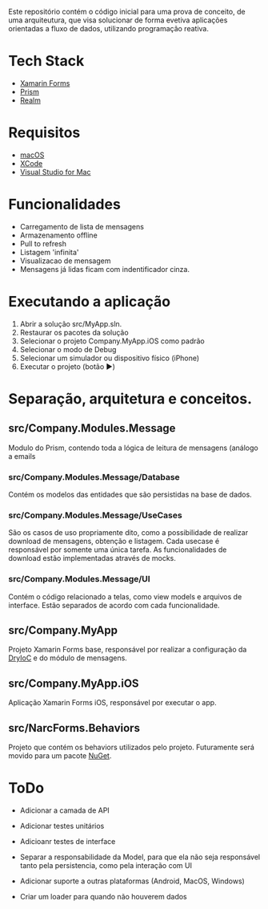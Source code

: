 ﻿Este repositório contém o código inicial para uma prova de conceito, de uma arquiteutura, que visa solucionar de forma evetiva aplicações orientadas a fluxo de dados, utilizando programação reativa.

# Tech Stack
* [Xamarin Forms]
* [Prism]
* [Realm]

# Requisitos
* [macOS]
* [XCode]
* [Visual Studio for Mac]

# Funcionalidades
* Carregamento de lista de mensagens
* Armazenamento offline
* Pull to refresh
* Listagem 'infinita'
* Visualizacao de mensagem
* Mensagens já lidas ficam com indentificador cinza.

# Executando a aplicação
1. Abrir a solução src/MyApp.sln.
2. Restaurar os pacotes da solução
3. Selecionar o projeto Company.MyApp.iOS como padrão
4. Selecionar o modo de Debug
5. Selecionar um simulador ou dispositivo físico (iPhone)
6. Executar o projeto (botão :arrow_forward:)

# Separação, arquitetura e conceitos.
## src/Company.Modules.Message
 Modulo do Prism, contendo toda a lógica de leitura de mensagens (análogo a emails
 
### src/Company.Modules.Message/Database

Contém os modelos das entidades que são persistidas na base de dados.

### src/Company.Modules.Message/UseCases
São os casos de uso propriamente dito, como a possibilidade de realizar download de mensagens, obtenção e listagem. Cada usecase é responsável por somente uma única tarefa. As funcionalidades de download estão implementadas através de mocks.

### src/Company.Modules.Message/UI
Contém o código relacionado a telas, como view models e arquivos de interface. Estão separados de acordo com cada funcionalidade.

## src/Company.MyApp
Projeto Xamarin Forms base, responsável por realizar a configuração da [DryIoC] e do módulo de mensagens.

## src/Company.MyApp.iOS
Aplicação Xamarin Forms iOS, responsável por executar o app.

## src/NarcForms.Behaviors
Projeto que contém os behaviors utilizados pelo projeto. Futuramente será movido para um pacote [NuGet].

# ToDo
* Adicionar a camada de API
* Adicionar testes unitários
* Adicioanr testes de interface
* Separar a responsabilidade da Model, para que ela não seja responsável tanto pela persistencia, como pela interação com UI
* Adicionar suporte a outras plataformas (Android, MacOS, Windows)
* Criar um loader para quando não houverem dados












   
   [NuGet]: <https://nuget.org>
   [Xcode]: <https://developer.apple.com/xcode/>
   [DryIoC]: <https://bitbucket.org/dadhi/dryioc>
   [Visual Studio for Mac]: <https://visualstudio.microsoft.com/pt-br/vs/mac/>
   [Prism]: <https://github.com/PrismLibrary/Prism>
   [Realm]: <https://realm.io/docs/dotnet/latest/>
   [Xamarin Forms]: <https://docs.microsoft.com/pt-br/xamarin/xamarin-forms/>
   [macOS]: <https://www.apple.com/br/macos/>

